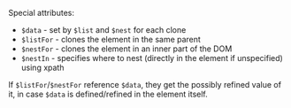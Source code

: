 
Special attributes:

* `$data` - set by `$list` and `$nest` for each clone
* `$listFor` - clones the element in the same parent
* `$nestFor` - clones the element in an inner part of the DOM
* `$nestIn` - specifies where to nest (directly in the element if unspecified) using xpath

If `$listFor`/`$nestFor` reference `$data`, they get the possibly refined value of it, in case `$data` is defined/refined in the element itself.
